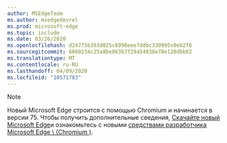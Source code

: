 ```yaml
---
author: MSEdgeTeam
ms.author: msedgedevrel
ms.prod: microsoft-edge
ms.topic: include
ms.date: 03/26/2020
ms.openlocfilehash: d24775b393d025c6998eee7ddbc330995c0eb2f6
ms.sourcegitcommit: 6860234c25a8be863b7f29a54838e78e120dbb62
ms.translationtype: MT
ms.contentlocale: ru-RU
ms.lasthandoff: 04/09/2020
ms.locfileid: "10571783"
---
```

> [!NOTE]
> Новый Microsoft Edge строится с помощью Chromium и начинается в версии 75.  Чтобы получить дополнительные сведения, [Скачайте новый Microsoft Edge][MicrosoftNewEdge]и ознакомьтесь с новыми [средствами разработчика Microsoft Edge \ (Chromium \)][DevtoolsGuideChromium].  

<!-- image links -->  

<!-- links -->  

[DevtoolsGuideChromium]: /microsoft-edge/devtools-guide-chromium "Инструменты разработчика Microsoft EDGE (Chromium)"  

[MicrosoftNewEdge]: https://www.microsoft.com/edge "Скачать новый браузер Microsoft Edge"  
